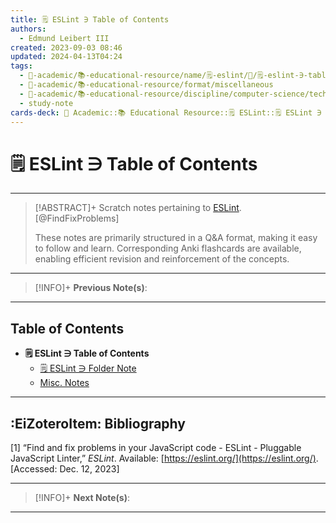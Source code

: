 ```yaml
---
title: 🗒️ ESLint ∋ Table of Contents
authors:
  - Edmund Leibert III
created: 2023-09-03 08:46
updated: 2024-04-13T04:24
tags:
  - 🔴-academic/📚-educational-resource/name/🗒️-eslint/🔖/🗒️-eslint-∋-table-of-contents
  - 🔴-academic/📚-educational-resource/format/miscellaneous
  - 🔴-academic/📚-educational-resource/discipline/computer-science/technology/eslint
  - study-note
cards-deck: 🔴 Academic::📚 Educational Resource::🗒️ ESLint::🗒️ ESLint ∋ Table of Contents
---
```


# 🗒️ ESLint ∋ Table of Contents

---

> [!ABSTRACT]+ 
> Scratch notes pertaining to [ESLint](https://eslint.org/). [@FindFixProblems]
> 
> These notes are primarily structured in a Q&A format, making it easy to follow and learn. Corresponding Anki flashcards are available, enabling efficient revision and reinforcement of the concepts.

---

> [!INFO]+ 
> **Previous Note(s)**:
> 

---

## Table of Contents

- **🗒️ ESLint ∋ Table of Contents**
	- [🗒️ ESLint ∋ Folder Note](the-vault/src/🔴%20Academic/📚%20Educational%20resource/Scratch%20notes/🗒️%20ESLint/🗒️%20ESLint%20∋%20Folder%20Note.md)
	- [Misc. Notes](the-vault/src/🔴%20Academic/📚%20Educational%20resource/Scratch%20notes/🗒️%20ESLint/Misc.%20Notes.md)

---

## :EiZoteroItem: Bibliography

\[1\]
“Find and fix problems in your JavaScript code - ESLint - Pluggable JavaScript Linter,” _ESLint_. Available: [https://eslint.org/](https://eslint.org/). [Accessed: Dec. 12, 2023]

---

> [!INFO]+
> **Next Note(s)**:
> 

---

